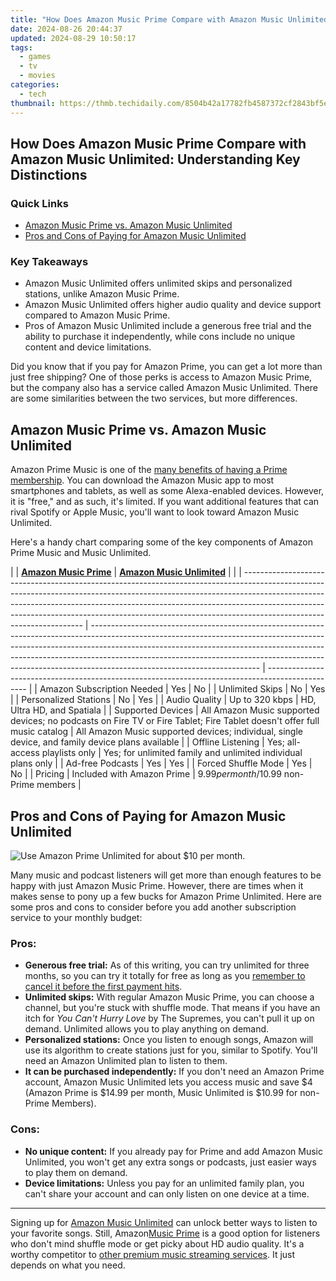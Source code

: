 ```yaml
---
title: "How Does Amazon Music Prime Compare with Amazon Music Unlimited: Understanding Key Distinctions"
date: 2024-08-26 20:44:37
updated: 2024-08-29 10:50:17
tags:
  - games
  - tv
  - movies
categories:
  - tech
thumbnail: https://thmb.techidaily.com/8504b42a17782fb4587372cf2843bf5e6800b5714b57f9dcc9e3ed9d00739ee5.jpg
---
```


## How Does Amazon Music Prime Compare with Amazon Music Unlimited: Understanding Key Distinctions

### Quick Links

* [Amazon Music Prime vs. Amazon Music Unlimited](https://digital-screen-recording.techidaily.com/updated-discover-the-most-reliable-android-apps-to-replay-your-favorite-ps2-games/)
* [Pros and Cons of Paying for Amazon Music Unlimited](https://facebook-record-videos.techidaily.com/updated-smooth-transition-techniques-for-youtube-to-dailymotion-upload/)

### Key Takeaways

* Amazon Music Unlimited offers unlimited skips and personalized stations, unlike Amazon Music Prime.
* Amazon Music Unlimited offers higher audio quality and device support compared to Amazon Music Prime.
* Pros of Amazon Music Unlimited include a generous free trial and the ability to purchase it independently, while cons include no unique content and device limitations.

 Did you know that if you pay for Amazon Prime, you can get a lot more than just free shipping? One of those perks is access to Amazon Music Prime, but the company also has a service called Amazon Music Unlimited. There are some similarities between the two services, but more differences.

##  Amazon Music Prime vs. Amazon Music Unlimited

 Amazon Prime Music is one of the [many benefits of having a Prime membership](https://tech-recovery.techidaily.com/deactivating-your-androids-facebook-feature-easy-instructions-inside/). You can download the Amazon Music app to most smartphones and tablets, as well as some Alexa-enabled devices. However, it is "free," and as such, it's limited. If you want additional features that can rival Spotify or Apple Music, you'll want to look toward Amazon Music Unlimited.

 Here's a handy chart comparing some of the key components of Amazon Prime Music and Music Unlimited.

| |  [**Amazon Music Prime**](https://www.amazon.com/music/prime?%5Fencoding=UTF8&tag=hotoge-20&linkCode=ur2&linkId=ef4156529a44b59eb5d49e6641bb950e&camp=1789&creative=9325&ascsubtag=UUhtgUeUpU2002422&asc%5Frefurl=https%3A%2F%2Fwww.howtogeek.com%2Fwhats-the-difference-between-amazon-music-prime-and-amazon-music-unlimited%2F&asc%5Fcampaign=Evergreen) | **[Amazon Music Unlimited](http://www.amazon.com/music/unlimited?%5Fencoding=UTF8&tag=hotoge-20&linkCode=ur2&linkId=08c993ace1277323950ad3dc3ca363a1&camp=1789&creative=9325&ascsubtag=UUhtgUeUpU2002422&asc%5Frefurl=https%3A%2F%2Fwww.howtogeek.com%2Fwhats-the-difference-between-amazon-music-prime-and-amazon-music-unlimited%2F&asc%5Fcampaign=Evergreen)** |                                                                                                  |
| -------------------------------------------------------------------------------------------------------------------------------------------------------------------------------------------------------------------------------------------------------------------------------------------------------------------------------------------------------------- | ------------------------------------------------------------------------------------------------------------------------------------------------------------------------------------------------------------------------------------------------------------------------------------------------------------------------------------------------------------------ | ------------------------------------------------------------------------------------------------ |
| Amazon Subscription Needed                                                                                                                                                                                                                                                                                                                                     | Yes                                                                                                                                                                                                                                                                                                                                                                | No                                                                                               |
| Unlimited Skips                                                                                                                                                                                                                                                                                                                                                | No                                                                                                                                                                                                                                                                                                                                                                 | Yes                                                                                              |
| Personalized Stations                                                                                                                                                                                                                                                                                                                                          | No                                                                                                                                                                                                                                                                                                                                                                 | Yes                                                                                              |
| Audio Quality                                                                                                                                                                                                                                                                                                                                                  | Up to 320 kbps                                                                                                                                                                                                                                                                                                                                                     | HD, Ultra HD, and Spatiala                                                                       |
| Supported Devices                                                                                                                                                                                                                                                                                                                                              | All Amazon Music supported devices; no podcasts on Fire TV or Fire Tablet; Fire Tablet doesn't offer full music catalog                                                                                                                                                                                                                                            | All Amazon Music supported devices; individual, single device, and family device plans available |
| Offline Listening                                                                                                                                                                                                                                                                                                                                              | Yes; all-access playlists only                                                                                                                                                                                                                                                                                                                                     | Yes; for unlimited family and unlimited individual plans only                                    |
| Ad-free Podcasts                                                                                                                                                                                                                                                                                                                                               | Yes                                                                                                                                                                                                                                                                                                                                                                | Yes                                                                                              |
| Forced Shuffle Mode                                                                                                                                                                                                                                                                                                                                            | Yes                                                                                                                                                                                                                                                                                                                                                                | No                                                                                               |
| Pricing                                                                                                                                                                                                                                                                                                                                                        | Included with Amazon Prime                                                                                                                                                                                                                                                                                                                                         | $9.99 per month/$10.99 non-Prime members                                                         |

##  Pros and Cons of Paying for Amazon Music Unlimited

![Use Amazon Prime Unlimited for about $10 per month.](https://static1.howtogeekimages.com/wordpress/wp-content/uploads/2024/03/amazon-prime-unlimited.jpg) 

 Many music and podcast listeners will get more than enough features to be happy with just Amazon Music Prime. However, there are times when it makes sense to pony up a few bucks for Amazon Prime Unlimited. Here are some pros and cons to consider before you add another subscription service to your monthly budget:

###  Pros:

* **Generous free trial:** As of this writing, you can try unlimited for three months, so you can try it totally for free as long as you [remember to cancel it before the first payment hits](https://remote-screen-capture.techidaily.com/updated-enhance-your-file-management-six-tips-for-win-11s-mov-files/).
* **Unlimited skips:** With regular Amazon Music Prime, you can choose a channel, but you're stuck with shuffle mode. That means if you have an itch for _You Can't Hurry Love_ by The Supremes, you can't pull it up on demand. Unlimited allows you to play anything on demand.
* **Personalized stations:** Once you listen to enough songs, Amazon will use its algorithm to create stations just for you, similar to Spotify. You'll need an Amazon Unlimited plan to listen to them.
* **It can be purchased independently:** If you don't need an Amazon Prime account, Amazon Music Unlimited lets you access music and save $4 (Amazon Prime is $14.99 per month, Music Unlimited is $10.99 for non-Prime Members).

###  Cons:

* **No unique content:** If you already pay for Prime and add Amazon Music Unlimited, you won't get any extra songs or podcasts, just easier ways to play them on demand.
* **Device limitations:** Unless you pay for an unlimited family plan, you can't share your account and can only listen on one device at a time.

---

 Signing up for [Amazon Music Unlimited](https://www.amazon.com/music/unlimited?%5Fencoding=UTF8&tag=hotoge-20&linkCode=ur2&linkId=08c993ace1277323950ad3dc3ca363a1&camp=1789&creative=9325&ascsubtag=UUhtgUeUpU2002422&asc%5Frefurl=https%3A%2F%2Fwww.howtogeek.com%2Fwhats-the-difference-between-amazon-music-prime-and-amazon-music-unlimited%2F&asc%5Fcampaign=Evergreen) can unlock better ways to listen to your favorite songs. Still, Amazon[Music Prime](https://www.amazon.com/music/prime?%5Fencoding=UTF8&tag=hotoge-20&linkCode=ur2&linkId=ef4156529a44b59eb5d49e6641bb950e&camp=1789&creative=9325&ascsubtag=UUhtgUeUpU2002422&asc%5Frefurl=https%3A%2F%2Fwww.howtogeek.com%2Fwhats-the-difference-between-amazon-music-prime-and-amazon-music-unlimited%2F&asc%5Fcampaign=Evergreen) is a good option for listeners who don't mind shuffle mode or get picky about HD audio quality. It's a worthy competitor to [other premium music streaming services](https://tech-renaissance.techidaily.com/unlocking-the-secrets-of-successful-tiktok-duets-for-beginners/). It just depends on what you need.

<ins class="adsbygoogle"
     style="display:block"
     data-ad-format="autorelaxed"
     data-ad-client="ca-pub-7571918770474297"
     data-ad-slot="1223367746"></ins>



<ins class="adsbygoogle"
     style="display:block"
     data-ad-client="ca-pub-7571918770474297"
     data-ad-slot="8358498916"
     data-ad-format="auto"
     data-full-width-responsive="true"></ins>
